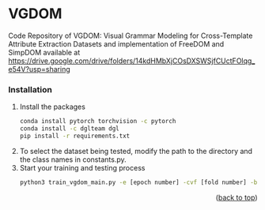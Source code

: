 # VGDOM
Code Repository of VGDOM: Visual Grammar Modeling for Cross-Template Attribute Extraction
Datasets and implementation of FreeDOM and SimpDOM available at https://drive.google.com/drive/folders/14kdHMbXjCOsDXSWSjfCUctFOlqg_e54V?usp=sharing
### Installation

1. Install the packages
   ```sh
   conda install pytorch torchvision -c pytorch
   conda install -c dglteam dgl
   pip install -r requirements.txt
   ```
2. To select the dataset being tested, modify the path to the directory and the class names in constants.py. 
3. Start your training and testing process
   ```sh
   python3 train_vgdom_main.py -e [epoch number] -cvf [fold number] -bs [batch_size]
   ```

<p align="right">(<a href="#top">back to top</a>)</p>

